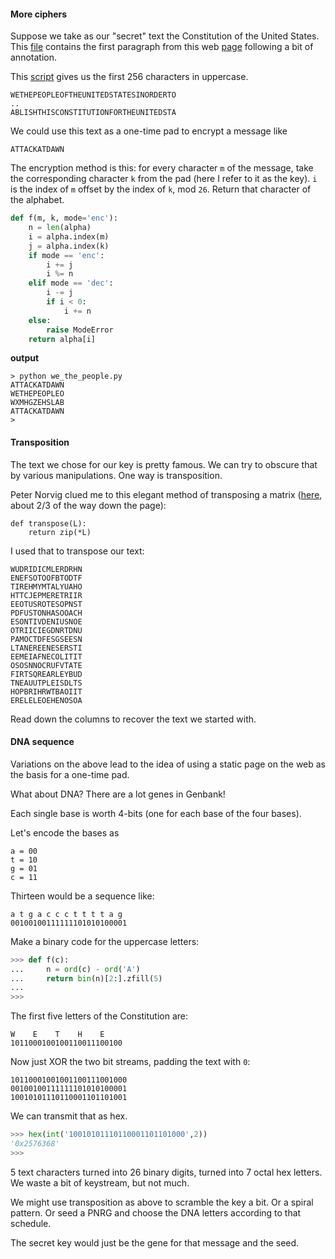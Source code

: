 #### More ciphers

Suppose we take as our "secret" text the Constitution of the United States.  This [file](scripts/constitution_preamble.txt) contains the first paragraph from this web [page](https://www.usconstitution.net/const.txt) following a bit of annotation.

This [script](scripts/we_the_people.py) gives us the first 256 characters in uppercase.

    WETHEPEOPLEOFTHEUNITEDSTATESINORDERTO
    ..
    ABLISHTHISCONSTITUTIONFORTHEUNITEDSTA

We could use this text as a one-time pad to encrypt a message like 

    ATTACKATDAWN

The encryption method is this:  for every character `m` of the message, take the corresponding character `k` from the pad (here I refer to it as the key).  `i` is the index of `m` offset by the index of `k`, mod `26`.  Return that character of the alphabet.

``` python
def f(m, k, mode='enc'):
    n = len(alpha)
    i = alpha.index(m)
    j = alpha.index(k)
    if mode == 'enc':
        i += j
        i %= n
    elif mode == 'dec':
        i -= j
        if i < 0:
            i += n
    else:
        raise ModeError
    return alpha[i]
```

**output**

```
> python we_the_people.py 
ATTACKATDAWN
WETHEPEOPLEO
WXMHGZEHSLAB
ATTACKATDAWN
>
```

#### Transposition

The text we chose for our key is pretty famous.  We can try to obscure that by various manipulations.  One way is transposition.

Peter Norvig clued me to this elegant method of transposing a matrix ([here](http://norvig.com/python-iaq.html), about 2/3 of the way down the page):

    def transpose(L):
        return zip(*L)

I used that to transpose our text:

    WUDRIDICMLERDRHN
    ENEFSOTOOFBTODTF
    TIREHMYMTALYUAHO
    HTTCJEPMERETRIIR
    EEOTUSROTESOPNST
    PDFUSTONHASOOACH
    ESONTIVDENIUSNOE
    OTRIICIEGDNRTDNU
    PAMOCTDFESGSEESN
    LTANEREENESERSTI
    EEMEIAFNECOLITIT
    OSOSNNOCRUFVTATE
    FIRTSQREARLEYBUD
    TNEAUUTPLEISDLTS
    HOPBRIHRWTBAOIIT
    ERELELEOEHENOSOA

Read down the columns to recover the text we started with.

#### DNA sequence

Variations on the above lead to the idea of using a static page on the web as the basis for a one-time pad.

What about DNA?  There are a lot genes in Genbank!  

Each single base is worth 4-bits (one for each base of the four bases).  

Let's encode the bases as

    a = 00
    t = 10
    g = 01
    c = 11
    
Thirteen would be a sequence like:

    a t g a c c c t t t t a g
    00100100111111101010100001

Make a binary code for the uppercase letters:

``` python
>>> def f(c):
...     n = ord(c) - ord('A')
...     return bin(n)[2:].zfill(5)
...
>>>
```
    
The first five letters of the Constitution are:

    W    E    T    H    E
    1011000100100110011100100

Now just XOR the two bit streams, padding the text with `0`:

    10110001001001100111001000
    00100100111111101010100001
    10010101110110001101101001
    
We can transmit that as hex.

``` python
>>> hex(int('10010101110110001101101000',2))
'0x2576368'
>>>
```

5 text characters turned into 26 binary digits, turned into 7 octal hex letters.  We waste a bit of keystream, but not much.

We might use transposition as above to scramble the key a bit.  Or a spiral pattern.  Or seed a PNRG and choose the DNA letters according to that schedule.  

The secret key would just be the gene for that message and the seed.


